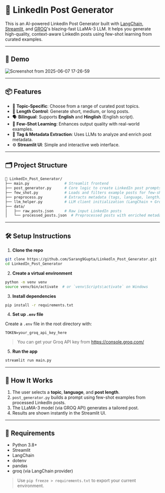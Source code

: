 # 🚀 LinkedIn Post Generator

This is an AI-powered LinkedIn Post Generator built with [LangChain](https://www.langchain.com/), [Streamlit](https://streamlit.io/), and [GROQ](https://groq.com/)'s blazing-fast LLaMA-3 LLM. It helps you generate high-quality, context-aware LinkedIn posts using few-shot learning from curated examples.

---

## 📸 Demo

![Screenshot from 2025-06-07 17-26-59](https://github.com/user-attachments/assets/ec5cbb0e-a4f9-4a74-b9f4-4667785dc2ec)

---

## 📦 Features

- 🎯 **Topic-Specific**: Choose from a range of curated post topics.
- 📝 **Length Control**: Generate short, medium, or long posts.
- 🗣️ **Bilingual**: Supports **English** and **Hinglish** (English script).
- 🤖 **Few-Shot Learning**: Enhances output quality with real-world examples.
- 🧠 **Tag & Metadata Extraction**: Uses LLMs to analyze and enrich post metadata.
- ⚙️ **Streamlit UI**: Simple and interactive web interface.

---

## 🗂️ Project Structure

```bash
📁 LinkedIn_Post_Generator/
├── main.py                # Streamlit frontend
├── post_generator.py      # Core logic to create LinkedIn post prompts
├── few_shot.py            # Loads and filters example posts for few-shot learning
├── preprocess.py          # Extracts metadata (tags, language, length) from raw posts
├── llm_helper.py          # LLM client initialization (LangChain + Groq)
├── data/
│   ├── raw_posts.json     # Raw input LinkedIn posts
│   └── processed_posts.json  # Preprocessed posts with enriched metadata
```

---

## 🛠️ Setup Instructions

1. **Clone the repo**

```bash
git clone https://github.com/Sarang9Gupta/Linkedln_Post_Generator.git
cd LinkedIn_Post_Generator
```

2. **Create a virtual environment**

```bash
python -m venv venv
source venv/bin/activate  # or `venv\Scripts\activate` on Windows
```

3. **Install dependencies**

```bash
pip install -r requirements.txt
```

4. **Set up `.env` file**

Create a `.env` file in the root directory with:

```
TOKEN=your_groq_api_key_here
```

> You can get your Groq API key from https://console.groq.com/

5. **Run the app**

```bash
streamlit run main.py
```

---

## 🧠 How It Works

1. The user selects a **topic**, **language**, and **post length**.
2. `post_generator.py` builds a prompt using few-shot examples from processed LinkedIn posts.
3. The LLaMA-3 model (via GROQ API) generates a tailored post.
4. Results are shown instantly in the Streamlit UI.

---

## 📌 Requirements

- Python 3.8+
- Streamlit
- LangChain
- dotenv
- pandas
- groq (via LangChain provider)

> Use `pip freeze > requirements.txt` to export your current environment.
